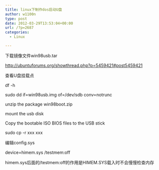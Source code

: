 ```yaml
---
title: linux下制作dos启动U盘
author: w1100n
type: post
date: 2012-03-29T13:53:04+00:00
url: /?p=2687
categories:
  - Linux

---
```

下载镜像文件win98usb.tar

<http://ubuntuforums.org/showthread.php?p=5459421#post5459421>

查看U盘挂载点

df -h

sudo dd if=win98usb.img of=/dev/sdb conv=notrunc

unzip the package win98boot.zip

mount the usb disk

Copy the bootable ISO BIOS files to the USB stick

sudo cp -r xxx xxx

编辑config.sys

device=himem.sys /testmem:off

himem.sys后面的/testmem:off的作用是HIMEM.SYS载入时不会慢慢检查内存